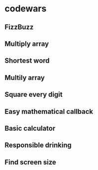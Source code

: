 # codewars

## FizzBuzz
## Multiply array
## Shortest word
## Multily array
## Square every digit
## Easy mathematical callback
## Basic calculator
## Responsible drinking
## Find screen size